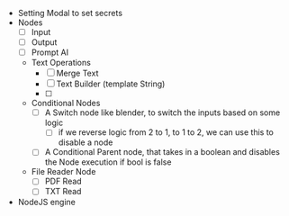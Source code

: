 - Setting Modal to set secrets
- Nodes
    - [ ] Input
    - [ ] Output
    - [ ] Prompt AI
    - Text Operations
        - [ ] Merge Text
        - [ ] Text Builder (template String)
        - [ ]
    - Conditional Nodes
        - [ ] A Switch node like blender, to switch the inputs based on some logic
            - [ ] if we reverse logic from 2 to 1, to 1 to 2, we can use this to disable a node
        - [ ] A Conditional Parent node, that takes in a boolean and disables the Node execution if bool is false
    - File Reader Node
        - [ ] PDF Read
        - [ ] TXT Read
- NodeJS engine